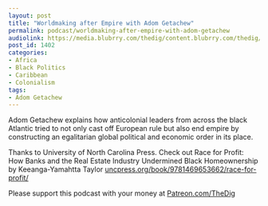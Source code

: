 ```yaml
---
layout: post
title: "Worldmaking after Empire with Adom Getachew"
permalink: podcast/worldmaking-after-empire-with-adom-getachew
audiolink: https://media.blubrry.com/thedig/content.blubrry.com/thedig/The_Dig-EP_224-Adom-G.mp3
post_id: 1402
categories: 
- Africa
- Black Politics
- Caribbean
- Colonialism
tags: 
- Adom Getachew
---
```


Adom Getachew explains how anticolonial leaders from across the black Atlantic tried to not only cast off European rule but also end empire by constructing an egalitarian global political and economic order in its place. 

Thanks to University of North Carolina Press. Check out Race for Profit: How Banks and the Real Estate Industry Undermined Black Homeownership by Keeanga-Yamahtta Taylor 
[uncpress.org/book/9781469653662/race-for-profit/](https://uncpress.org/book/9781469653662/race-for-profit/)

Please support this podcast with your money at 
[Patreon.com/TheDig](https://Patreon.com/TheDig)